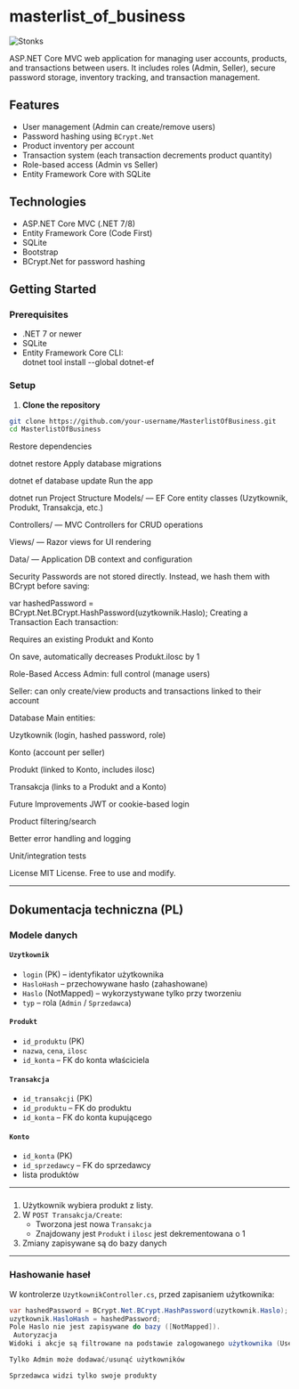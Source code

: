 # masterlist_of_business

![Stonks](https://i.insider.com/601448566dfbe10018e00c5d?width=700)

ASP.NET Core MVC web application for managing user accounts, products, and transactions between users. It includes roles (Admin, Seller), secure password storage, inventory tracking, and transaction management.

##  Features

-  User management (Admin can create/remove users)
-  Password hashing using `BCrypt.Net`
-  Product inventory per account
-  Transaction system (each transaction decrements product quantity)
-  Role-based access (Admin vs Seller)
-  Entity Framework Core with SQLite

##  Technologies

- ASP.NET Core MVC (.NET 7/8)
- Entity Framework Core (Code First)
- SQLite
- Bootstrap
- BCrypt.Net for password hashing

##  Getting Started

### Prerequisites

- .NET 7 or newer
- SQLite
- Entity Framework Core CLI:  
dotnet tool install --global dotnet-ef



### Setup

1. **Clone the repository**
 ```bash
 git clone https://github.com/your-username/MasterlistOfBusiness.git
 cd MasterlistOfBusiness
 ```
Restore dependencies


dotnet restore
Apply database migrations


dotnet ef database update
Run the app


dotnet run
 Project Structure
Models/ — EF Core entity classes (Uzytkownik, Produkt, Transakcja, etc.)

Controllers/ — MVC Controllers for CRUD operations

Views/ — Razor views for UI rendering

Data/ — Application DB context and configuration

 Security
Passwords are not stored directly. Instead, we hash them with BCrypt before saving:


var hashedPassword = BCrypt.Net.BCrypt.HashPassword(uzytkownik.Haslo);
 Creating a Transaction
Each transaction:

Requires an existing Produkt and Konto

On save, automatically decreases Produkt.ilosc by 1

 Role-Based Access
Admin: full control (manage users)

Seller: can only create/view products and transactions linked to their account

 Database
Main entities:

Uzytkownik (login, hashed password, role)

Konto (account per seller)

Produkt (linked to Konto, includes ilosc)

Transakcja (links to a Produkt and a Konto)

 Future Improvements
JWT or cookie-based login

Product filtering/search

Better error handling and logging

Unit/integration tests

 License
MIT License. Free to use and modify.


---

##  Dokumentacja techniczna (PL)

###  Modele danych

#### `Uzytkownik`
- `login` (PK) – identyfikator użytkownika
- `HasloHash` – przechowywane hasło (zahashowane)
- `Haslo` (NotMapped) – wykorzystywane tylko przy tworzeniu
- `typ` – rola (`Admin` / `Sprzedawca`)

#### `Produkt`
- `id_produktu` (PK)
- `nazwa`, `cena`, `ilosc`
- `id_konta` – FK do konta właściciela

#### `Transakcja`
- `id_transakcji` (PK)
- `id_produktu` – FK do produktu
- `id_konta` – FK do konta kupującego

#### `Konto`
- `id_konta` (PK)
- `id_sprzedawcy` – FK do sprzedawcy
- lista produktów

---

### 
1. Użytkownik wybiera produkt z listy.
2. W `POST Transakcja/Create`:
   - Tworzona jest nowa `Transakcja`
   - Znajdowany jest `Produkt` i `ilosc` jest dekrementowana o 1
3. Zmiany zapisywane są do bazy danych

---

###  Hashowanie haseł

W kontrolerze `UzytkownikController.cs`, przed zapisaniem użytkownika:

```csharp
var hashedPassword = BCrypt.Net.BCrypt.HashPassword(uzytkownik.Haslo);
uzytkownik.HasloHash = hashedPassword;
Pole Haslo nie jest zapisywane do bazy ([NotMapped]).
 Autoryzacja
Widoki i akcje są filtrowane na podstawie zalogowanego użytkownika (User.Identity.Name)

Tylko Admin może dodawać/usunąć użytkowników

Sprzedawca widzi tylko swoje produkty

